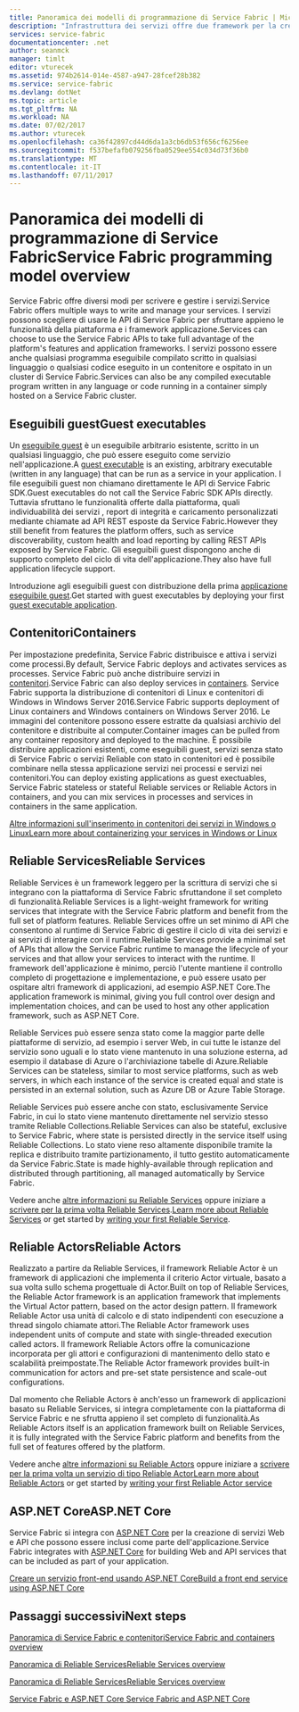 ```yaml
---
title: Panoramica dei modelli di programmazione di Service Fabric | Microsoft Docs
description: "Infrastruttura dei servizi offre due framework per la creazione di servizi: il framework per gli attori e quello per i servizi. Offrono compromessi diversi nel controllo nella semplicità e nel controllo."
services: service-fabric
documentationcenter: .net
author: seanmck
manager: timlt
editor: vturecek
ms.assetid: 974b2614-014e-4587-a947-28fcef28b382
ms.service: service-fabric
ms.devlang: dotNet
ms.topic: article
ms.tgt_pltfrm: NA
ms.workload: NA
ms.date: 07/02/2017
ms.author: vturecek
ms.openlocfilehash: ca36f42897cd44d6da1a3cb6db53f656cf6256ee
ms.sourcegitcommit: f537befafb079256fba0529ee554c034d73f36b0
ms.translationtype: MT
ms.contentlocale: it-IT
ms.lasthandoff: 07/11/2017
---
```

# <a name="service-fabric-programming-model-overview"></a><span data-ttu-id="5e147-104">Panoramica dei modelli di programmazione di Service Fabric</span><span class="sxs-lookup"><span data-stu-id="5e147-104">Service Fabric programming model overview</span></span>
<span data-ttu-id="5e147-105">Service Fabric offre diversi modi per scrivere e gestire i servizi.</span><span class="sxs-lookup"><span data-stu-id="5e147-105">Service Fabric offers multiple ways to write and manage your services.</span></span> <span data-ttu-id="5e147-106">I servizi possono scegliere di usare le API di Service Fabric per sfruttare appieno le funzionalità della piattaforma e i framework applicazione.</span><span class="sxs-lookup"><span data-stu-id="5e147-106">Services can choose to use the Service Fabric APIs to take full advantage of the platform's features and application frameworks.</span></span> <span data-ttu-id="5e147-107">I servizi possono essere anche qualsiasi programma eseguibile compilato scritto in qualsiasi linguaggio o qualsiasi codice eseguito in un contenitore e ospitato in un cluster di Service Fabric.</span><span class="sxs-lookup"><span data-stu-id="5e147-107">Services can also be any compiled executable program written in any language or code running in a container simply hosted on a Service Fabric cluster.</span></span>

## <a name="guest-executables"></a><span data-ttu-id="5e147-108">Eseguibili guest</span><span class="sxs-lookup"><span data-stu-id="5e147-108">Guest executables</span></span>
<span data-ttu-id="5e147-109">Un [eseguibile guest](service-fabric-deploy-existing-app.md) è un eseguibile arbitrario esistente, scritto in un qualsiasi linguaggio, che può essere eseguito come servizio nell'applicazione.</span><span class="sxs-lookup"><span data-stu-id="5e147-109">A [guest executable](service-fabric-deploy-existing-app.md) is an existing, arbitrary executable (written in any language) that can be run as a service in your application.</span></span> <span data-ttu-id="5e147-110">I file eseguibili guest non chiamano direttamente le API di Service Fabric SDK.</span><span class="sxs-lookup"><span data-stu-id="5e147-110">Guest executables do not call the Service Fabric SDK APIs directly.</span></span> <span data-ttu-id="5e147-111">Tuttavia sfruttano le funzionalità offerte dalla piattaforma, quali individuabilità dei servizi , report di integrità e caricamento personalizzati mediante chiamate ad API REST esposte da Service Fabric.</span><span class="sxs-lookup"><span data-stu-id="5e147-111">However they still benefit from features the platform offers, such as service discoverability, custom health and load reporting by calling REST APIs exposed by Service Fabric.</span></span> <span data-ttu-id="5e147-112">Gli eseguibili guest dispongono anche di supporto completo del ciclo di vita dell'applicazione.</span><span class="sxs-lookup"><span data-stu-id="5e147-112">They also have full application lifecycle support.</span></span>

<span data-ttu-id="5e147-113">Introduzione agli eseguibili guest con distribuzione della prima [applicazione eseguibile guest](service-fabric-deploy-existing-app.md).</span><span class="sxs-lookup"><span data-stu-id="5e147-113">Get started with guest executables by deploying your first [guest executable application](service-fabric-deploy-existing-app.md).</span></span>

## <a name="containers"></a><span data-ttu-id="5e147-114">Contenitori</span><span class="sxs-lookup"><span data-stu-id="5e147-114">Containers</span></span>
<span data-ttu-id="5e147-115">Per impostazione predefinita, Service Fabric distribuisce e attiva i servizi come processi.</span><span class="sxs-lookup"><span data-stu-id="5e147-115">By default, Service Fabric deploys and activates services as processes.</span></span> <span data-ttu-id="5e147-116">Service Fabric può anche distribuire servizi in [contenitori](service-fabric-containers-overview.md).</span><span class="sxs-lookup"><span data-stu-id="5e147-116">Service Fabric can also deploy services in [containers](service-fabric-containers-overview.md).</span></span> <span data-ttu-id="5e147-117">Service Fabric supporta la distribuzione di contenitori di Linux e contenitori di Windows in Windows Server 2016.</span><span class="sxs-lookup"><span data-stu-id="5e147-117">Service Fabric supports deployment of Linux containers and Windows containers on Windows Server 2016.</span></span> <span data-ttu-id="5e147-118">Le immagini del contenitore possono essere estratte da qualsiasi archivio del contenitore e distribuite al computer.</span><span class="sxs-lookup"><span data-stu-id="5e147-118">Container images can be pulled from any container repository and deployed to the machine.</span></span> <span data-ttu-id="5e147-119">È possibile distribuire applicazioni esistenti, come eseguibili guest, servizi senza stato di Service Fabric o servizi Reliable con stato in contenitori ed è possibile combinare nella stessa applicazione servizi nei processi e servizi nei contenitori.</span><span class="sxs-lookup"><span data-stu-id="5e147-119">You can deploy existing applications as guest exectuables, Service Fabric stateless or stateful Reliable services or Reliable Actors in containers, and you can mix services in processes and services in containers in the same application.</span></span>

[<span data-ttu-id="5e147-120">Altre informazioni sull'inserimento in contenitori dei servizi in Windows o Linux</span><span class="sxs-lookup"><span data-stu-id="5e147-120">Learn more about containerizing your services in Windows or Linux</span></span>](service-fabric-deploy-container.md)

## <a name="reliable-services"></a><span data-ttu-id="5e147-121">Reliable Services</span><span class="sxs-lookup"><span data-stu-id="5e147-121">Reliable Services</span></span>
<span data-ttu-id="5e147-122">Reliable Services è un framework leggero per la scrittura di servizi che si integrano con la piattaforma di Service Fabric sfruttandone il set completo di funzionalità.</span><span class="sxs-lookup"><span data-stu-id="5e147-122">Reliable Services is a light-weight framework for writing services that integrate with the Service Fabric platform and benefit from the full set of platform features.</span></span> <span data-ttu-id="5e147-123">Reliable Services offre un set minimo di API che consentono al runtime di Service Fabric di gestire il ciclo di vita dei servizi e ai servizi di interagire con il runtime.</span><span class="sxs-lookup"><span data-stu-id="5e147-123">Reliable Services provide a minimal set of APIs that allow the Service Fabric runtime to manage the lifecycle of your services and that allow your services to interact with the runtime.</span></span> <span data-ttu-id="5e147-124">Il framework dell'applicazione è minimo, perciò l'utente mantiene il controllo completo di progettazione e implementazione, e può essere usato per ospitare altri framework di applicazioni, ad esempio ASP.NET Core.</span><span class="sxs-lookup"><span data-stu-id="5e147-124">The application framework is minimal, giving you full control over design and implementation choices, and can be used to host any other application framework, such as ASP.NET Core.</span></span>

<span data-ttu-id="5e147-125">Reliable Services può essere senza stato come la maggior parte delle piattaforme di servizio, ad esempio i server Web, in cui tutte le istanze del servizio sono uguali e lo stato viene mantenuto in una soluzione esterna, ad esempio il database di Azure o l'archiviazione tabelle di Azure.</span><span class="sxs-lookup"><span data-stu-id="5e147-125">Reliable Services can be stateless, similar to most service platforms, such as web servers, in which each instance of the service is created equal and state is persisted in an external solution, such as Azure DB or Azure Table Storage.</span></span>

<span data-ttu-id="5e147-126">Reliable Services può essere anche con stato, esclusivamente Service Fabric, in cui lo stato viene mantenuto direttamente nel servizio stesso tramite Reliable Collections.</span><span class="sxs-lookup"><span data-stu-id="5e147-126">Reliable Services can also be stateful, exclusive to Service Fabric, where state is persisted directly in the service itself using Reliable Collections.</span></span> <span data-ttu-id="5e147-127">Lo stato viene reso altamente disponibile tramite la replica e distribuito tramite partizionamento, il tutto gestito automaticamente da Service Fabric.</span><span class="sxs-lookup"><span data-stu-id="5e147-127">State is made highly-available through replication and distributed through partitioning, all managed automatically by Service Fabric.</span></span>

<span data-ttu-id="5e147-128">Vedere anche [altre informazioni su Reliable Services](service-fabric-reliable-services-introduction.md) oppure iniziare a [scrivere per la prima volta Reliable Services](service-fabric-reliable-services-quick-start.md).</span><span class="sxs-lookup"><span data-stu-id="5e147-128">[Learn more about Reliable Services](service-fabric-reliable-services-introduction.md) or get started by [writing your first Reliable Service](service-fabric-reliable-services-quick-start.md).</span></span>

## <a name="reliable-actors"></a><span data-ttu-id="5e147-129">Reliable Actors</span><span class="sxs-lookup"><span data-stu-id="5e147-129">Reliable Actors</span></span>
<span data-ttu-id="5e147-130">Realizzato a partire da Reliable Services, il framework Reliable Actor è un framework di applicazioni che implementa il criterio Actor virtuale, basato a sua volta sullo schema progettuale di Actor.</span><span class="sxs-lookup"><span data-stu-id="5e147-130">Built on top of Reliable Services, the Reliable Actor framework is an application framework that implements the Virtual Actor pattern, based on the actor design pattern.</span></span> <span data-ttu-id="5e147-131">Il framework Reliable Actor usa unità di calcolo e di stato indipendenti con esecuzione a thread singolo chiamate attori.</span><span class="sxs-lookup"><span data-stu-id="5e147-131">The Reliable Actor framework uses independent units of compute and state with single-threaded execution called actors.</span></span> <span data-ttu-id="5e147-132">Il framework Reliable Actors offre la comunicazione incorporata per gli attori e configurazioni di mantenimento dello stato e scalabilità preimpostate.</span><span class="sxs-lookup"><span data-stu-id="5e147-132">The Reliable Actor framework provides built-in communication for actors and pre-set state persistence and scale-out configurations.</span></span>

<span data-ttu-id="5e147-133">Dal momento che Reliable Actors è anch'esso un framework di applicazioni basato su Reliable Services, si integra completamente con la piattaforma di Service Fabric e ne sfrutta appieno il set completo di funzionalità.</span><span class="sxs-lookup"><span data-stu-id="5e147-133">As Reliable Actors itself is an application framework built on Reliable Services, it is fully integrated with the Service Fabric platform and benefits from the full set of features offered by the platform.</span></span>

<span data-ttu-id="5e147-134">Vedere anche [altre informazioni su Reliable Actors](service-fabric-reliable-actors-introduction.md) oppure iniziare a [scrivere per la prima volta un servizio di tipo Reliable Actor](service-fabric-reliable-actors-get-started.md)</span><span class="sxs-lookup"><span data-stu-id="5e147-134">[Learn more about Reliable Actors](service-fabric-reliable-actors-introduction.md) or get started by [writing your first Reliable Actor service](service-fabric-reliable-actors-get-started.md)</span></span>

## <a name="aspnet-core"></a><span data-ttu-id="5e147-135">ASP.NET Core</span><span class="sxs-lookup"><span data-stu-id="5e147-135">ASP.NET Core</span></span>
<span data-ttu-id="5e147-136">Service Fabric si integra con [ASP.NET Core](service-fabric-reliable-services-communication-aspnetcore.md) per la creazione di servizi Web e API che possono essere inclusi come parte dell'applicazione.</span><span class="sxs-lookup"><span data-stu-id="5e147-136">Service Fabric integrates with [ASP.NET Core](service-fabric-reliable-services-communication-aspnetcore.md) for building Web and API services that can be included as part of your application.</span></span> 

[<span data-ttu-id="5e147-137">Creare un servizio front-end usando ASP.NET Core</span><span class="sxs-lookup"><span data-stu-id="5e147-137">Build a front end service using ASP.NET Core</span></span>](service-fabric-add-a-web-frontend.md)

## <a name="next-steps"></a><span data-ttu-id="5e147-138">Passaggi successivi</span><span class="sxs-lookup"><span data-stu-id="5e147-138">Next steps</span></span>
[<span data-ttu-id="5e147-139">Panoramica di Service Fabric e contenitori</span><span class="sxs-lookup"><span data-stu-id="5e147-139">Service Fabric and containers overview</span></span>](service-fabric-containers-overview.md)

[<span data-ttu-id="5e147-140">Panoramica di Reliable Services</span><span class="sxs-lookup"><span data-stu-id="5e147-140">Reliable Services overview</span></span>](service-fabric-reliable-services-introduction.md)

[<span data-ttu-id="5e147-141">Panoramica di Reliable Services</span><span class="sxs-lookup"><span data-stu-id="5e147-141">Reliable Services overview</span></span>](service-fabric-reliable-actors-introduction.md)

[<span data-ttu-id="5e147-142">Service Fabric e ASP.NET Core </span><span class="sxs-lookup"><span data-stu-id="5e147-142">Service Fabric and ASP.NET Core </span></span>](service-fabric-reliable-services-communication-aspnetcore.md)




